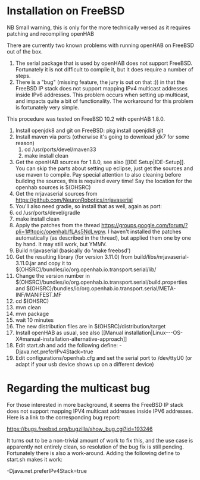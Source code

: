 # Installation on FreeBSD

NB Small warning, this is only for the more technically versed as it requires patching and recompiling openHAB

There are currently two known problems with running openHAB on FreeBSD out of the box. 

1. The serial package that is used by openHAB does not support FreeBSD. Fortunately it is not difficult to compile it, but it does require a number of steps.
2. There is a "bug" (missing feature, the jury is out on that :)) in that the FreeBSD IP stack does not support mapping IPv4 multicast addresses inside IPv6 addresses. This problem occurs when setting up multicast, and impacts quite a bit of functionality. The workaround for this problem is fortunately very simple.

This procedure was tested on FreeBSD 10.2 with openHAB 1.8.0.

1. Install openjdk8 and git on FreeBSD:
     pkg install openjdk8 git
1. Install maven via ports (otherwise it's going to download jdk7 for some reason)
   1. cd /usr/ports/devel/maven33
   1. make install clean
2. Get the openHAB sources for 1.8.0, see also [[IDE Setup|IDE-Setup]]. You can skip the parts about setting up eclipse, just get the sources and use maven to compile. Pay special attention to also cleaning before building the sources, this is required every time! Say the location for the openhab sources is $(OHSRC)
3. Get the nrjavaserial sources from <https://github.com/NeuronRobotics/nrjavaserial>
3. You'll also need gradle, so install that as well, again as port: 
  1. cd /usr/ports/devel/gradle
  1. make install clean
4. Apply the patches from the thread <https://groups.google.com/forum/?pli=1#!topic/openhab/fLAs5NdLwpw>. I haven't installed the patches automatically (as described in the thread), but applied them one by one by hand. It may still work, but YMMV.
5. Build nrjavaserial (basically do 'make freebsd')
6. Get the resulting library (for version 3.11.0) from build/libs/nrjavaserial-3.11.0.jar and copy it to $(OHSRC)/bundles/io/org.openhab.io.transport.serial/lib/
7. Change the version number in $(OHSRC)/bundles/io/org.openhab.io.transport.serial/build.properties and $(OHSRC)/bundles/io/org.openhab.io.transport.serial/META-INF/MANIFEST.MF
8. cd $(OHSRC)
9. mvn clean
9. mvn package
9. wait 10 minutes
9. The new distribution files are in $(OHSRC)/distribution/target
9. Install openHAB as usual, see also [[Manual installation|Linux---OS-X#manual-installation-alternative-approach]]
9. Edit start.sh and add the following define: -Djava.net.preferIPv4Stack=true
9. Edit configurations/openhab.cfg and set the serial port to /dev/ttyU0 (or adapt if your usb device shows up on a different device)

# Regarding the multicast bug

For those interested in more background, it seems the FreeBSD IP stack does not support mapping IPV4 multicast addresses inside IPV6 addresses. Here is a link to the corresponding bug report:

https://bugs.freebsd.org/bugzilla/show_bug.cgi?id=193246

It turns out to be a non-trivial amount of work to fix this, and the use case is apparently not entirely clean, so resolution of the bug fix is still pending. Fortunately there is also a work-around. Adding the following define to start.sh makes it work:

-Djava.net.preferIPv4Stack=true

